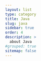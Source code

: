 ```yaml
---
layout: list
type: category
title: Java
slug: java
sidebar: true
order: 4
description: >
  about Java
#grouped: true
sitemap: false
---
```

